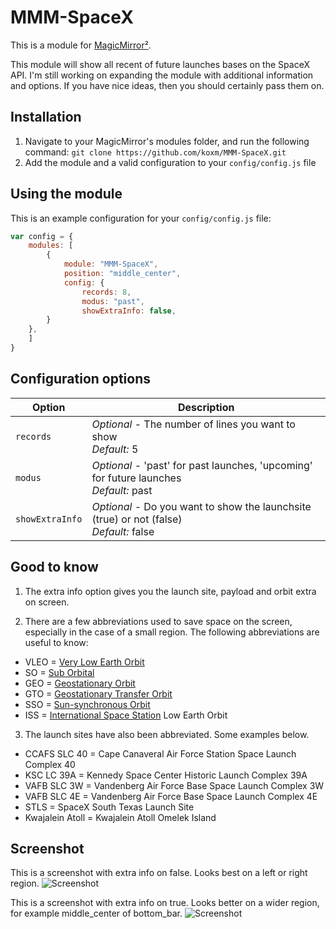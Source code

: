 # MMM-SpaceX

This is a module for [MagicMirror²](https://github.com/MichMich/MagicMirror/).

This module will show all recent of future launches bases on the SpaceX API. I'm still working on expanding the module with additional information and options. If you have nice ideas, then you should certainly pass them on.

## Installation
1. Navigate to your MagicMirror's modules folder, and run the following command: `git clone https://github.com/koxm/MMM-SpaceX.git`
2. Add the module and a valid configuration to your `config/config.js` file

## Using the module

This is an example configuration for your `config/config.js` file:
```js
var config = {
    modules: [
        {
            module: "MMM-SpaceX",
            position: "middle_center",
            config: {
                records: 8,
                modus: "past",
                showExtraInfo: false,
	    }
	},
    ]
}
```

## Configuration options

| Option           | Description
|----------------- |-----------
| `records`        | *Optional* - The number of lines you want to show <br>*Default:* 5
| `modus`          | *Optional* - 'past' for past launches, 'upcoming' for future launches <br>*Default:* past
| `showExtraInfo`  | *Optional* - Do you want to show the launchsite (true) or not (false) <br>*Default:* false

## Good to know
1. The extra info option gives you the launch site, payload and orbit extra on screen.

2. There are a few abbreviations used to save space on the screen, especially in the case of a small region. The following abbreviations are useful to know:
- VLEO = [Very Low Earth Orbit](https://en.wikipedia.org/wiki/Low_Earth_orbit)
- SO   = [Sub Orbital](https://en.wikipedia.org/wiki/Sub-orbital_spaceflight)
- GEO  = [Geostationary Orbit](https://en.wikipedia.org/wiki/Geostationary_orbit)
- GTO  = [Geostationary Transfer Orbit](https://en.wikipedia.org/wiki/Geostationary_transfer_orbit)
- SSO  = [Sun-synchronous Orbit](https://en.wikipedia.org/wiki/Sun-synchronous_orbit)
- ISS  = [International Space Station](https://en.wikipedia.org/wiki/International_Space_Station) Low Earth Orbit

3. The launch sites have also been abbreviated. Some examples below.
- CCAFS SLC 40 = Cape Canaveral Air Force Station Space Launch Complex 40
- KSC LC 39A   = Kennedy Space Center Historic Launch Complex 39A
- VAFB SLC 3W  = Vandenberg Air Force Base Space Launch Complex 3W
- VAFB SLC 4E  = Vandenberg Air Force Base Space Launch Complex 4E
- STLS         = SpaceX South Texas Launch Site
- Kwajalein Atoll = Kwajalein Atoll Omelek Island

## Screenshot

This is a screenshot with extra info on false. Looks best on a left or right region. 
![Screenshot](https://github.com/koxm/MMM-SpaceX/blob/master/Screenshot%201.png)

This is a screenshot with extra info on true. Looks better on a wider region, for example middle_center of bottom_bar.
![Screenshot](https://github.com/koxm/MMM-SpaceX/blob/master/Screenshot%202.png)
